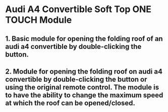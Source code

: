 # Audi A4 Convertible Soft Top ONE TOUCH Module
## 1. Basic module for opening the folding roof of an audi a4 convertible by double-clicking the button.

## 2. Module for opening the folding roof on audi a4 convertible by double-clicking the button or using the original remote control. The module is to have the ability to change the maximum speed at which the roof can be opened/closed. 
